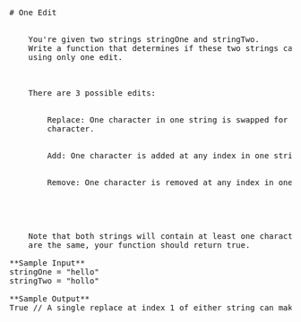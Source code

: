 <pre>
# One Edit

  
    You're given two strings stringOne and stringTwo.
    Write a function that determines if these two strings can be made equal
    using only one edit.
  

  
    There are 3 possible edits:
    
      
        Replace: One character in one string is swapped for a different
        character.
      
      
        Add: One character is added at any index in one string.
      
      
        Remove: One character is removed at any index in one string.
      
    
  

  
    Note that both strings will contain at least one character. If the strings
    are the same, your function should return true.
  
**Sample Input**
stringOne = "hello"
stringTwo = "hollo"

**Sample Output**
True // A single replace at index 1 of either string can make the strings equal

</pre>